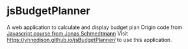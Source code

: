 # jsBudgetPlanner
A web application to calculate and display budget plan
Origin code from [Javascript course from Jonas Schmedtmann](https://github.com/jonasschmedtmann/complete-javascript-course)
Visit https://yhnedison.github.io/jsBudgetPlanner/ to use this application.
